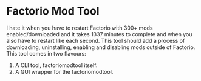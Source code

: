 # Factorio Mod Tool
 I hate it when you have to restart Factorio with 300+ mods enabled/downloaded and it takes 1337 minutes to complete and when you also have to restart like each second.
 This tool should add a process of downloading, uninstalling, enabling and disabling mods outside of Factorio.
 This tool comes in two flavours:
 1. A CLI tool, factoriomodtool itself.
 2. A GUI wrapper for the factoriomodtool.
